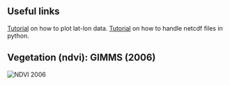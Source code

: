 ## Useful links
[Tutorial](https://github.com/sdcubber/SAT-EX/blob/master/plot_tutorial/plot_tutorial.ipynb) on how to plot lat-lon data. 
[Tutorial](https://github.com/sdcubber/SAT-EX/blob/master/read_netcdf/netcdf_read.ipynb) on how to handle netcdf files in python.


## Vegetation (ndvi): GIMMS (2006)
![NDVI 2006](https://media.giphy.com/media/l0ExdIDwGQOQA2g6s/source.gif)

<!---## Precipitation: MSWEP (2006)
![MSWEP 2006](https://media.giphy.com/media/l3q2vNrIKTxziR0ty/source.gif)

## Temperature: CRU (2006)
![CRU 2006](https://media.giphy.com/media/26xBD2Sbk65o5dkLC/source.gif)

## Snow: GLOBSNOW (2006)
![GLOBSNOW 2006](https://media.giphy.com/media/26xBJvIHUa7E6mJ3y/source.gif)

## Soil moisture: GLEAM (2006)
![GLEAM 2006](https://media.giphy.com/media/26xBNipVBRcHVJiXC/source.gif) and --->

